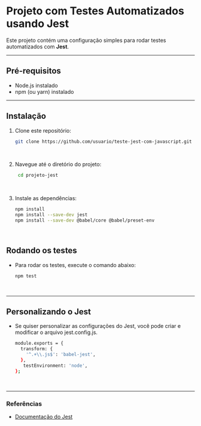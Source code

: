# Projeto com Testes Automatizados usando Jest

Este projeto contém uma configuração simples para rodar testes automatizados com **Jest**.

***

## Pré-requisitos

- Node.js instalado
- npm (ou yarn) instalado

***

## Instalação

1. Clone este repositório:
   ```bash
   git clone https://github.com/usuario/teste-jest-com-javascript.git

<br>

2. Navegue até o diretório do projeto:
   ```bash
    cd projeto-jest

<br>

3. Instale as dependências:
   ```bash
   npm install
   npm install --save-dev jest
   npm install --save-dev @babel/core @babel/preset-env
<br>

## Rodando os testes
- Para rodar os testes, execute o comando abaixo:
   ```bash
   npm test

<br>

***

## Personalizando o Jest
- Se quiser personalizar as configurações do Jest, você pode criar e modificar o arquivo jest.config.js.
 
  ```bash
  module.exports = {
    transform: {
      '^.+\\.js$': 'babel-jest',
    },
     testEnvironment: 'node',
  }; 

<br>

***

### Referências
- [Documentação do Jest](https://archive.jestjs.io/docs/en/22.x/getting-started.html)

<br>

  